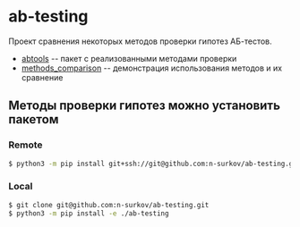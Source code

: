 # ab-testing

Проект сравнения некоторых методов проверки гипотез АБ-тестов.

* [abtools](./abtools) -- пакет с реализованными методами проверки
* [methods_comparison](./methods_comparison.ipynb) -- демонстрация использования методов и их сравнение

## Методы проверки гипотез можно установить пакетом
### Remote

```bash
$ python3 -m pip install git+ssh://git@github.com:n-surkov/ab-testing.git
```

### Local

```bash
$ git clone git@github.com:n-surkov/ab-testing.git
$ python3 -m pip install -e ./ab-testing
```